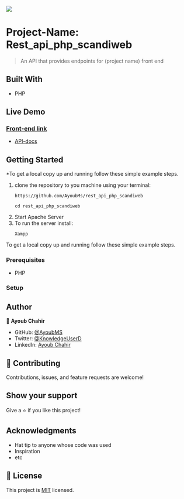 ![](https://img.shields.io/badge/Microverse-blueviolet)

# Project-Name: Rest_api_php_scandiweb

> An API that provides endpoints for (project name) front end

## Built With

- PHP
  
 ## Live Demo
 ### [Front-end link]()
 
 
 - [API-docs]()



## Getting Started

*To get a local copy up and running follow these simple example steps.

1. clone the repository to you machine using your terminal:
   ```
   https://github.com/AyoubMs/rest_api_php_scandiweb
   ```
   ```
   cd rest_api_php_scandiweb
   ```
2. Start Apache Server
3. To run the server install:
   ```
   Xampp
   ```


To get a local copy up and running follow these simple example steps.

### Prerequisites
- PHP
### Setup

## Author

👤 **Ayoub Chahir**

- GitHub: [@AyoubMS](https://github.com/AyoubMs)
- Twitter: [@KnowledgeUserD](https://twitter.com/KnowledgeUserD)
- LinkedIn: [Ayoub Chahir](https://www.linkedin.com/in/ayoub-chahir/) 

## 🤝 Contributing

Contributions, issues, and feature requests are welcome!

## Show your support

Give a ⭐️ if you like this project!

## Acknowledgments

- Hat tip to anyone whose code was used
- Inspiration
- etc

## 📝 License

This project is [MIT](./LICENSE) licensed.
